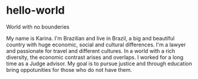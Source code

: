 # hello-world
World with no bounderies

My name is Karina. I'm Brazilian and live in Brazil, a big and beautiful country with huge economic, social and cultural differences. 
I'm a lawyer and passionate for travel and different cultures. In a world with a rich diversity, the economic contrast arises and overlaps.
I worked for a long time as a Judge advisor. My goal is to pursue justice and through education bring oppotunities for those who do not have them.

